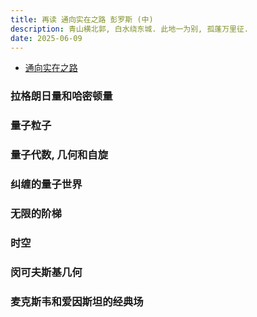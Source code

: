 ```yaml
---
title: 再读 通向实在之路 彭罗斯 (中)
description: 青山横北郭, 白水绕东城. 此地一为别, 孤蓬万里征.
date: 2025-06-09
---
```


- [通向实在之路](https://book.douban.com/subject/25823056/)

### 拉格朗日量和哈密顿量

### 量子粒子

### 量子代数, 几何和自旋

### 纠缠的量子世界

### 无限的阶梯

### 时空

### 闵可夫斯基几何

### 麦克斯韦和爱因斯坦的经典场
